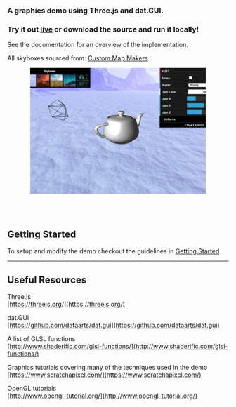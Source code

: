 ### A graphics demo using Three.js and dat.GUI. 

### Try it out [live](https://k1mby.github.io/teapot-demo/src/demo.html) or download the source and run it locally!

See the documentation for an overview of the implementation.

All skyboxes sourced from: [Custom Map Makers](http://www.custommapmakers.org/skyboxes.php)  


<p align="center">
<img src="src/img/screenshot.jpg" width="400px">
</p>

<br>
<br>

## Getting Started

To setup and modify the demo checkout the guidelines in [Getting Started](https://k1mby.github.io/teapot-demo/intro.html)

_______

## Useful Resources

Three.js  
[https://threejs.org/](https://threejs.org/)

dat.GUI  
[https://github.com/dataarts/dat.gui](https://github.com/dataarts/dat.gui)

A list of GLSL functions  
[http://www.shaderific.com/glsl-functions/](http://www.shaderific.com/glsl-functions/)  

Graphics tutorials covering many of the techniques used in the demo
[https://www.scratchapixel.com/](https://www.scratchapixel.com/)

OpenGL tutorials  
[http://www.opengl-tutorial.org/](http://www.opengl-tutorial.org/)
